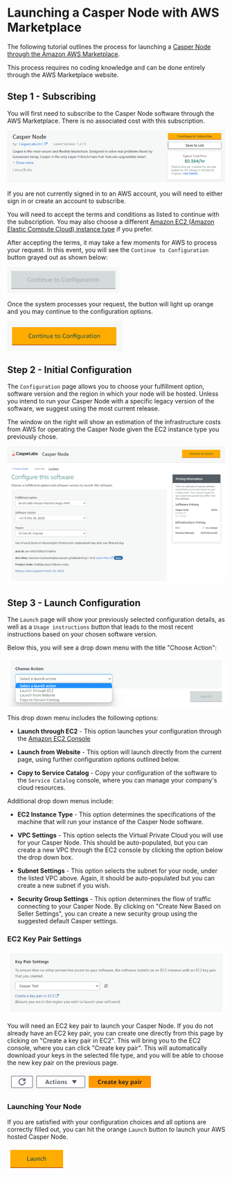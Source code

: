# Launching a Casper Node with AWS Marketplace

The following tutorial outlines the process for launching a [Casper Node through the Amazon AWS Marketplace](https://aws.amazon.com/marketplace/pp/prodview-d7xpciuetjq5u).

This process requires no coding knowledge and can be done entirely through the AWS Marketplace website.

## Step 1 - Subscribing

You will first need to subscribe to the Casper Node software through the AWS Marketplace. There is no associated cost with this subscription.

![Step 01](/image/tutorials/aws-node/CasperAWS01.png)

If you are not currently signed in to an AWS account, you will need to either sign in or create an account to subscribe.

You will need to accept the terms and conditions as listed to continue with the subscription. You may also choose a different [Amazon EC2 (Amazon Elastic Compute Cloud) instance type](https://aws.amazon.com/ec2/instance-types/) if you prefer.

After accepting the terms, it may take a few moments for AWS to process your request. In this event, you will see the `Continue to Configuration` button grayed out as shown below:

![Step 04](/image/tutorials/aws-node/CasperAWS02.png)

Once the system processes your request, the button will light up orange and you may continue to the configuration options.

![Step 05](/image/tutorials/aws-node/CasperAWS03.png)

## Step 2 - Initial Configuration

The `Configuration` page allows you to choose your fulfillment option, software version and the region in which your node will be hosted. Unless you intend to run your Casper Node with a specific legacy version of the software, we suggest using the most current release.

The window on the right will show an estimation of the infrastructure costs from AWS for operating the Casper Node given the EC2 instance type you previously chose.

![Step 06](/image/tutorials/aws-node/CasperAWS04.png)

## Step 3 - Launch Configuration

The `Launch` page will show your previously selected configuration details, as well as a `Usage instructions` button that leads to the most recent instructions based on your chosen software version.

Below this, you will see a drop down menu with the title "Choose Action":

![Step 08](/image/tutorials/aws-node/CasperAWS05.png)

This drop down menu includes the following options:

* **Launch through EC2** - This option launches your configuration through the [Amazon EC2 Console](https://console.aws.amazon.com/ec2/)

* **Launch from Website** - This option will launch directly from the current page, using further configuration options outlined below.

* **Copy to Service Catalog** - Copy your configuration of the software to the `Service Catalog` console, where you can manage your company's cloud resources.

Additional drop down menus include:

* **EC2 Instance Type** - This option determines the specifications of the machine that will run your instance of the Casper Node software.

* **VPC Settings** - This option selects the Virtual Private Cloud you will use for your Casper Node. This should be auto-populated, but you can create a new VPC through the EC2 console by clicking the option below the drop down box.

* **Subnet Settings** - This option selects the subnet for your node, under the listed VPC above. Again, it should be auto-populated but you can create a new subnet if you wish.

* **Security Group Settings** - This option determines the flow of traffic connecting to your Casper Node. By clicking on "Create New Based on Seller Settings", you can create a new security group using the suggested default Casper settings.

### EC2 Key Pair Settings

![Step 11](/image/tutorials/aws-node/CasperAWS06.png)

You will need an EC2 key pair to launch your Casper Node. If you do not already have an EC2 key pair, you can create one directly from this page by clicking on "Create a key pair in EC2". This will bring you to the EC2 console, where you can click "Create key pair". This will automatically download your keys in the selected file type, and you will be able to choose the new key pair on the previous page.

![Step 12](/image/tutorials/aws-node/CasperAWS07.png)

### Launching Your Node

If you are satisfied with your configuration choices and all options are correctly filled out, you can hit the orange `Launch` button to launch your AWS hosted Casper Node.

![Step 13](/image/tutorials/aws-node/CasperAWS08.png)